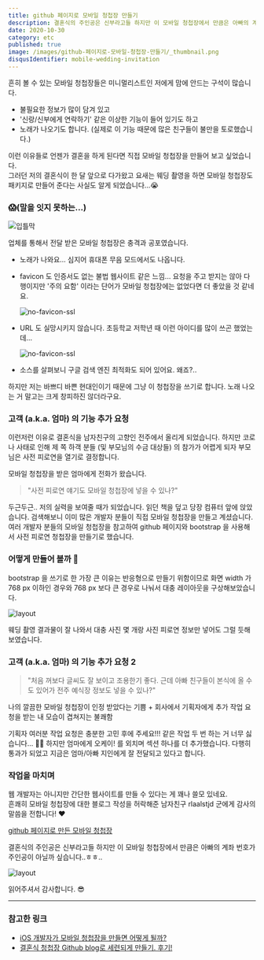 ```yaml
---
title: github 페이지로 모바일 청첩장 만들기
description: 결혼식의 주인공은 신부라고들 하지만 이 모바일 청첩장에서 만큼은 아빠의 계좌 번호가 주인공이 아닐까 싶습니다.
date: 2020-10-30
category: etc
published: true
image: /images/github-페이지로-모바일-청첩장-만들기/_thumbnail.png
disqusIdentifier: mobile-wedding-invitation
---
```


흔히 볼 수 있는 모바일 청첩장들은 미니멀리스트인 저에게 맘에 안드는 구석이 많습니다.

- 불필요한 정보가 많이 담겨 있고
- '신랑/신부에게 연락하기' 같은 이상한 기능이 들어 있기도 하고
- 노래가 나오기도 합니다. (실제로 이 기능 때문에 많은 친구들이 불만을 토로했습니다.)

이런 이유들로 언젠가 결혼을 하게 된다면 직접 모바일 청첩장을 만들어 보고 싶었습니다.<br />
그러던 저의 결혼식이 한 달 앞으로 다가왔고 요새는 웨딩 촬영을 하면 모바일 청첩장도 패키지로 만들어 준다는 사실도 알게 되었습니다...😭

### 😱(말을 잇지 못하는...)

![입틀막](/images/github-페이지로-모바일-청첩장-만들기/1.png)

업체를 통해서 전달 받은 모바일 청첩장은 충격과 공포였습니다.

- 노래가 나와요... 심지어 휴대폰 무음 모드에서도 나옵니다.
- favicon 도 인증서도 없는 불법 웹사이트 같은 느낌... 요청을 주고 받지는 않아 다행이지만 '주의 요함' 이라는 단어가 모바일 청첩장에는 없었다면 더 좋았을 것 같네요.

  ![no-favicon-ssl](/images/github-페이지로-모바일-청첩장-만들기/2.png)

- URL 도 실망시키지 않습니다. 초등학교 저학년 때 이런 아이디를 많이 쓰곤 했었는데...

  ![no-favicon-ssl](/images/github-페이지로-모바일-청첩장-만들기/3.png)

- 소스를 살펴보니 구글 검색 엔진 최적화도 되어 있어요. 왜죠?..

하지만 저는 바쁘디 바쁜 현대인이기 때문에 그냥 이 청첩장을 쓰기로 합니다. 노래 나오는 거 말고는 크게 창피하진 않더라구요.

### 고객 (a.k.a. 엄마) 의 기능 추가 요청

이런저런 이유로 결혼식을 남자친구의 고향인 전주에서 올리게 되었습니다. 하지만 코로나 사태로 인해 제 쪽 하객 분들 (및 부모님의 수금 대상들) 의 참가가 어렵게 되자 부모님은 사전 피로연을 열기로 결정합니다.

모바일 청첩장을 받은 엄마에게 전화가 왔습니다.

> "사전 피로연 얘기도 모바일 청첩장에 넣을 수 있나?"

두근두근.. 저의 실력을 보여줄 때가 되었습니다. 읽던 책을 덮고 당장 컴퓨터 앞에 앉았습니다. 검색해보니 이미 많은 개발자 분들이 직접 모바일 청첩장을 만들고 계셨습니다. 여러 개발자 분들의 모바일 청첩장을 참고하여 github 페이지와 bootstrap 을 사용해서 사전 피로연 청첩장을 만들기로 했습니다.

### 어떻게 만들어 볼까 🤔

bootstrap 을 쓰기로 한 가장 큰 이유는 반응형으로 만들기 위함이므로 화면 width 가 768 px 이하인 경우와 768 px 보다 큰 경우로 나눠서 대충 레이아웃을 구상해보았습니다.

![layout](/images/github-페이지로-모바일-청첩장-만들기/4.png)

웨딩 촬영 결과물이 잘 나와서 대충 사진 몇 개랑 사진 피로연 정보만 넣어도 그럴 듯해 보였습니다.

### 고객 (a.k.a. 엄마) 의 기능 추가 요청 2

> "처음 꺼보다 글씨도 잘 보이고 조용한기 좋다. 근데 아빠 친구들이 본식에 올 수도 있어가 전주 예식장 정보도 넣을 수 있나?"

나의 깔끔한 모바일 청첩장이 인정 받았다는 기쁨 + 회사에서 기획자에게 추가 작업 요청을 받는 내 모습이 겹쳐지는 불쾌함

기획자 여러분 작업 요청은 충분한 고민 후에 주세요!!! 같은 작업 두 번 하는 거 너무 싫습니다... 🙏🏻 하지만 엄마에게 오케이! 를 외치며 섹션 하나를 더 추가했습니다. 다행히 통과가 되었고 지금은 엄마/아빠 지인에게 잘 전달되고 있다고 합니다.

### 작업을 마치며

웹 개발자는 아니지만 간단한 웹사이트를 만들 수 있다는 게 꽤나 쓸모 있네요. <br />
흔쾌히 모바일 청첩장에 대한 블로그 작성을 허락해준 남자친구 rlaalstjd 군에게 감사의 말씀을 전합니다! ❤️

[github 페이지로 만든 모바일 청첩장](https://yyna.github.io)

결혼식의 주인공은 신부라고들 하지만 이 모바일 청첩장에서 만큼은 아빠의 계좌 번호가 주인공이 아닐까 싶습니다..ㅎㅎ..

![layout](/images/github-페이지로-모바일-청첩장-만들기/5.png)

읽어주셔서 감사합니다. 😎

---

### 참고한 링크

- [iOS 개발자가 모바일 청첩장을 만들면 어떻게 될까?](https://sungdoo.dev/programming/my-wedding-invitation/)
- [결혼식 청첩장 Github blog로 세련되게 만들기. 후기!](https://blog.voidmainvoid.net/217)

